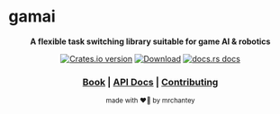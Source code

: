 # gamai

<div align="center">

  <p>
    <strong>A flexible task switching library suitable for game AI & robotics</strong>
  </p>

  <p>
    <a href="https://crates.io/crates/gamai"><img src="https://img.shields.io/crates/v/gamai.svg?style=flat-square" alt="Crates.io version" /></a>
    <a href="https://crates.io/crates/gamai"><img src="https://img.shields.io/crates/d/gamai.svg?style=flat-square" alt="Download" /></a>
    <a href="https://docs.rs/gamai"><img src="https://img.shields.io/badge/docs-latest-blue.svg?style=flat-square" alt="docs.rs docs" /></a>
  </p>

  <h3>
    <a href="https://mrchantey.github.io/forky/docs/gamai">Book</a>
    <span> | </span>
    <a href="https://docs.rs/gamai">API Docs</a>
    <span> | </span>
    <a href="https://mrchantey.github.io/forky/docs/other/contributing.html">Contributing</a>
  </h3>

  <sub>made with ❤️‍🔥 by mrchantey</a></sub>
</div>